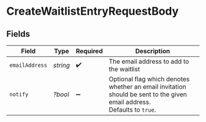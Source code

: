 # CreateWaitlistEntryRequestBody


## Fields

| Field                                                                                                                  | Type                                                                                                                   | Required                                                                                                               | Description                                                                                                            |
| ---------------------------------------------------------------------------------------------------------------------- | ---------------------------------------------------------------------------------------------------------------------- | ---------------------------------------------------------------------------------------------------------------------- | ---------------------------------------------------------------------------------------------------------------------- |
| `emailAddress`                                                                                                         | *string*                                                                                                               | :heavy_check_mark:                                                                                                     | The email address to add to the waitlist                                                                               |
| `notify`                                                                                                               | *?bool*                                                                                                                | :heavy_minus_sign:                                                                                                     | Optional flag which denotes whether an email invitation should be sent to the given email address.<br/>Defaults to `true`. |